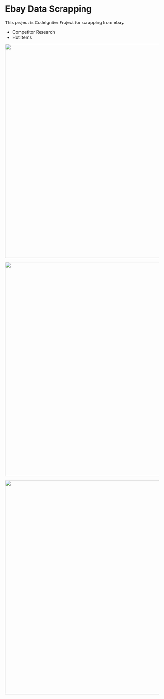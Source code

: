 # Ebay Data Scrapping
This project is CodeIgniter Project for scrapping from ebay.

- Competitor Research
- Hot Items

<p align="center">
  <img width="700px" src="https://github.com/honestworker/ebay_scrapping/blob/master/images/1.png">
</p>

<p align="center">
  <img width="700px" src="https://github.com/honestworker/ebay_scrapping/blob/master/images/2.png">
</p>

<p align="center">
  <img width="700px" src="https://github.com/honestworker/ebay_scrapping/blob/master/images/3.png">
</p>
